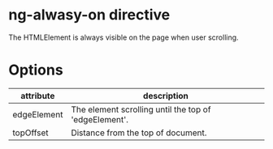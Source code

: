 ng-alwasy-on directive
======================

The HTMLElement is always visible on the page when user scrolling.

# Options
| attribute | description |
| --------- | ----------- |
| edgeElement | The element scrolling until the top of 'edgeElement'.
| topOffset | Distance from the top of document.
